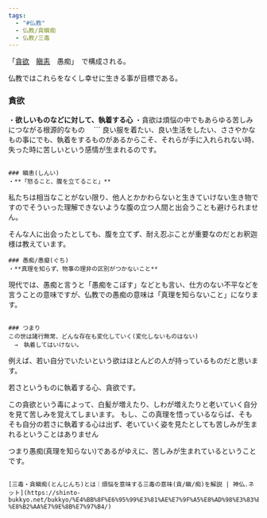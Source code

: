 ```yaml
---
tags:
  - "#仏教"
  - 仏教/貪瞋痴
  - 仏教/三毒
---
```


「[貪欲](https://shinto-bukkyo.net/bukkyo/%E4%BB%8F%E6%95%99%E3%81%AE%E7%9F%A5%E8%AD%98%E3%83%BB%E4%BD%9C%E6%B3%95/%E8%B2%AA%E6%AC%B2/)　[瞋恚](https://shinto-bukkyo.net/bukkyo/%E4%BB%8F%E6%95%99%E3%81%AE%E7%9F%A5%E8%AD%98%E3%83%BB%E4%BD%9C%E6%B3%95/%E7%9E%8B%E6%81%9A/)　愚痴」　で構成される。

仏教ではこれらをなくし幸せに生きる事が目標である。

### 貪欲
・**欲しいものなどに対して、執着する心**
・貪欲は煩悩の中でもあらゆる苦しみにつながる根源的なもの
　```
良い服を着たい、良い生活をしたい、ささやかなもの事にでも、執着をするものがあるからこそ、それらが手に入れられない時、失った時に苦しいという感情が生まれるのです。
```

### 瞋恚(しんい)
・**「怒ること、腹を立てること」**
```
私たちは相当なことがない限り、他人とかかわらないと生きていけない生き物ですのでそういった理解できないような腹の立つ人間と出会うことも避けられません。

そんな人に出会ったとしても、腹を立てず、耐え忍ぶことが重要なのだとお釈迦様は教えています。
```
### 愚痴/愚癡(ぐち)
・**真理を知らず、物事の理非の区別がつかないこと**
```
現代では、愚痴と言うと「愚痴をこぼす」などとも言い、仕方のない不平などを言うことの意味ですが、仏教での愚痴の意味は「真理を知らないこと」になります。
```

### つまり
この世は諸行無常、どんな存在も変化していく(変化しないものはない)
　→　執着してはいけない。
```
例えば、若い自分でいたいという欲はほとんどの人が持っているものだと思います。

若さというものに執着する心、貪欲です。

この貪欲という毒によって、白髪が増えたり、しわが増えたりと老いていく自分を見て苦しみを覚えてしまいます。
もし、この真理を悟っているならば、そもそも自分の若さに執着する心は出ず、老いていく姿を見たとしても苦しみが生まれるということはありません

つまり愚痴(真理を知らない)であるがゆえに、苦しみが生まれているということです。
```

[三毒・貪瞋痴(とんじんち)とは｜煩悩を意味する三毒の意味(貪/瞋/痴)を解説 | 神仏.ネット](https://shinto-bukkyo.net/bukkyo/%E4%BB%8F%E6%95%99%E3%81%AE%E7%9F%A5%E8%AD%98%E3%83%BB%E4%BD%9C%E6%B3%95/%E4%B8%89%E6%AF%92-%E8%B2%AA%E7%9E%8B%E7%97%B4/)